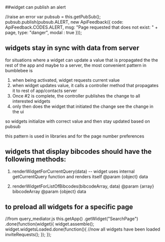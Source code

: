 
##widget can publish an alert

  //raise an error
            var pubsub = this.getPubSub();
            pubsub.publish(pubsub.ALERT, new ApiFeedback({
              code: ApiFeedback.CODES.ALERT,
              msg: "Page requested that does not exist: " + page,
              type: "danger",
              modal : true
            }));



## widgets stay in sync with data from server

for situations where a widget can update a value that is propagated the the rest of
the app and maybe to a server, the most convenient pattern in bumblebee is

1. when being activated, widget requests current value
2. when widget updates value, it calls a controller method that propagates it to rest of app/contacts server
3. Once #2 is complete, the controller publishes the change to all interested widgets
4. only then does the widget that initiated the change see the change in the ui

so widgets initialize with correct value and then stay updated based on pubsub

this pattern is used in libraries and for the page number preferences


## widgets that display bibcodes should have the following methods:

1. renderWidgetForCurrentQuery(data)
-- widget uses internal getCurrentQuery function and renders itself
@param {object} data

2.  renderWidgetForListOfBibcodes(bibcodeArray, data)
@param {array} bibcodeArray
@param {object} data


## to preload all widgets for a specific page
//from query_mediator.js
 this.getApp()
            .getWidget("SearchPage")
            .done(function(widget){
              widget.assemble();
              widget.widgetsLoaded.done(function(){
                  //now all widgets have been loaded
                  inviteRequests();
              });
            });

